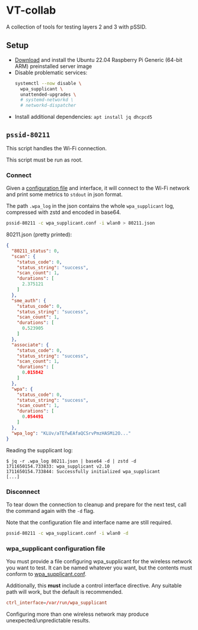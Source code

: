 # VT-collab
A collection of tools for testing layers 2 and 3 with pSSID.

## Setup
- [Download][ubuntu] and install the Ubuntu 22.04 Raspberry Pi Generic
  (64-bit ARM) preinstalled server image
- Disable problematic services:
  ```bash
  systemctl --now disable \
    wpa_supplicant \
    unattended-upgrades \
    # systemd-networkd \
    # networkd-dispatcher
  ```
- Install additional dependencies: `apt install jq dhcpcd5`

## `pssid-80211`

This script handles the Wi-Fi connection.

This script must be run as root.

### Connect

Given a [configuration file](#wpa_supplicant-configuration-file) and interface,
it will connect to the Wi-Fi network and print some metrics to `stdout` in json
format.

The path `.wpa_log` in the json contains the whole `wpa_supplicant` log,
compressed with zstd and encoded in base64.

```bash
pssid-80211 -c wpa_supplicant.conf -i wlan0 > 80211.json
```

80211.json (pretty printed):
```json
{
  "80211_status": 0,
  "scan": {
    "status_code": 0,
    "status_string": "success",
    "scan_count": 1,
    "durations": [
      2.375121
    ]
  },
  "sme_auth": {
    "status_code": 0,
    "status_string": "success",
    "scan_count": 1,
    "durations": [
      0.523905
    ]
  },
  "associate": {
    "status_code": 0,
    "status_string": "success",
    "scan_count": 1,
    "durations": [
      0.015842
    ]
  },
  "wpa": {
    "status_code": 0,
    "status_string": "success",
    "scan_count": 1,
    "durations": [
      0.054491
    ]
  },
  "wpa_log": "KLUv/aTEfwEAfaQCSrvPmzHASMi2O..."
}
```

Reading the supplicant log:
```
$ jq -r .wpa_log 80211.json | base64 -d | zstd -d
1711650154.733833: wpa_supplicant v2.10
1711650154.733844: Successfully initialized wpa_supplicant
[...]
```

### Disconnect
To tear down the connection to cleanup and prepare for the next test, call the
command again with the `-d` flag.

Note that the configuration file and interface name are still required.

```bash
pssid-80211 -c wpa_supplicant.conf -i wlan0 -d
```

### wpa_supplicant configuration file
You must provide a file configuring wpa_supplicant for the wireless network you
want to test.
It can be named whatever you want, but the contents must conform to
[wpa_supplicant.conf][wpa_supplicant.conf].

Additionally, this **must** include a control interface directive.
Any suitable path will work, but the default is recommended.
```conf
ctrl_interface=/var/run/wpa_supplicant
```

Configuring more than one wireless network may produce unexpected/unpredictable
results.

[ubuntu]: https://cdimage.ubuntu.com/releases/22.04/release/ubuntu-22.04.4-preinstalled-server-arm64+raspi.img.xz
[wpa_supplicant.conf]: https://w1.fi/cgit/hostap/plain/wpa_supplicant/wpa_supplicant.conf
